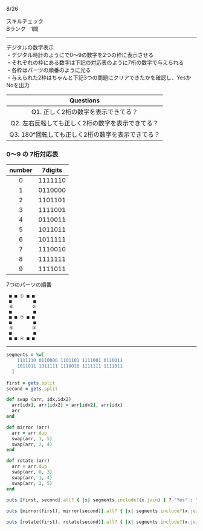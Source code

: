 8/26
 
スキルチェック  
Bランク　1問  
 
-------------------------------------------
デジタルの数字表示  
・デジタル時計のようにで0〜9の数字を2つの枠に表示させる  
・それぞれの枠にある数字は下記の対応表のように7桁の数字で与えられる  
・各枠はパーツの順番のように光る  
・与えられた2枠はちゃんと下記3つの問題にクリアできたかを確認し、YesかNoを出力  

| Questions |
|:----:|
| Q1. 正しく2桁の数字を表示できてる？ |
| Q2. 左右反転しても正しく2桁の数字を表示できてる？ |
| Q3. 180°回転しても正しく2桁の数字を表示できてる？ |


### 0～9 の 7桁対応表

| number | 7digits |
|:----:|:------------:|
| 0    | 1111110 |
| 1    | 0110000 |
| 2    | 1101101 |
| 3    | 1111001 |
| 4    | 0110011 |
| 5    | 1011011 |
| 6    | 1011111 |
| 7    | 1110010 |
| 8    | 1111111 |
| 9    | 1111011 |
 
7つのパーツの順番
```
 ■ ■ ① ■ ■
 ■        ■
 ⑥       ②
 ■        ■
 ■ ■ ⑦ ■ ■
 ■        ■
 ⑤       ③
 ■        ■
 ■ ■ ④ ■ ■
```

-------------------------------------------
 
```ruby
segments = %w[                                                                                # 0〜9のパターンを文字列として配列化
    1111110 0110000 1101101 1111001 0110011
    1011011 1011111 1110010 1111111 1111011
  ]
 
first = gets.split                                                                            # 1つ目と2つ目の現状を取得
second = gets.split

def swap (arr, idx,idx2)                                                                      # 配列内の指定要素を変更するメソッドを作成
  arr[idx], arr[idx2] = arr[idx2], arr[idx]
  arr                                                                                         # 変更後の配列を次の処理に使うため、最後は返すようにする
end

def mirror (arr)                                                                              # 2つ目の問題用のメソッドを作成(左右反転)
  arr = arr.dup                                                                               # 元の配列を干渉しないように、新しく配列を作成
  swap(arr, 1, 5)                                                                             # index番号で、1と5、2と4、要素を入れ替える
  swap(arr, 2, 4)
end

def rotate (arr)                                                                              # 3つ目の問題用のメソッドを作成(180°回転)
  arr = arr.dup                                                                               # 元の配列を干渉しないように、新しく配列を作成
  swap(arr, 0, 3)                                                                             # index番号で、0と3、1と4、2と5、要素を入れ替える
  swap(arr, 1, 4)
  swap(arr, 2, 5)
end
                                                                                              # 2桁の数字がちゃんと表示できたかを判定して結果を出力
puts [first, second].all? { |x| segments.include?(x.join) } ? "Yes" : "No"                    # Q1

puts [mirror(first), mirror(second)].all? { |x| segments.include?(x.join) } ? "Yes" : "No"    # Q2

puts [rotate(first), rotate(second)].all? { |x| segments.include?(x.join) } ? "Yes" : "No"    # Q3

```
